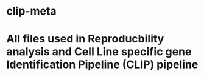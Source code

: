 # clip-meta

# All files used in Reproducbility analysis and Cell Line specific gene Identification Pipeline (CLIP) pipeline
